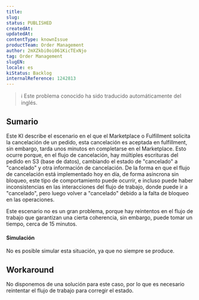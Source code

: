 ```yaml
---
title: 
slug: 
status: PUBLISHED
createdAt: 
updatedAt: 
contentType: knownIssue
productTeam: Order Management
author: 2mXZkbi0oi061KicTExNjo
tag: Order Management
slugEN: 
locale: es
kiStatus: Backlog
internalReference: 1242813
---
```


>ℹ️ Este problema conocido ha sido traducido automáticamente del inglés.

## Sumario


Este KI describe el escenario en el que el Marketplace o Fulfillment solicita la cancelación de un pedido, esta cancelación es aceptada en fulfillment, sin embargo, tarda unos minutos en completarse en el Marketplace.
Esto ocurre porque, en el flujo de cancelación, hay múltiples escrituras del pedido en S3 (base de datos), cambiando el estado de "cancelado" a "cancelado" y otra información de cancelación.
De la forma en que el flujo de cancelación está implementado hoy en día, de forma asíncrona sin bloqueo, este tipo de comportamiento puede ocurrir, e incluso puede haber inconsistencias en las interacciones del flujo de trabajo, donde puede ir a "cancelado", pero luego volver a "cancelado" debido a la falta de bloqueo en las operaciones.

Este escenario no es un gran problema, porque hay reintentos en el flujo de trabajo que garantizan una cierta coherencia, sin embargo, puede tomar un tiempo, cerca de 15 minutos.


#### Simulación


No es posible simular esta situación, ya que no siempre se produce.

## Workaround


No disponemos de una solución para este caso, por lo que es necesario reintentar el flujo de trabajo para corregir el estado.



